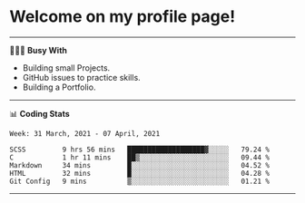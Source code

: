 # Welcome on my profile page!
<!-- print(("dralla"[::-1]+"s").capitalize()) -->

---
👨🏻‍💻 **Busy With**
* Building small Projects.
* GitHub issues to practice skills.
* Building a Portfolio.

---
📊 **Coding Stats**
<!--START_SECTION:waka-->
```text
Week: 31 March, 2021 - 07 April, 2021

SCSS         9 hrs 56 mins   ███████████████████▓░░░░░   79.24 % 
C            1 hr 11 mins    ██▒░░░░░░░░░░░░░░░░░░░░░░   09.44 % 
Markdown     34 mins         █░░░░░░░░░░░░░░░░░░░░░░░░   04.52 % 
HTML         32 mins         █░░░░░░░░░░░░░░░░░░░░░░░░   04.28 % 
Git Config   9 mins          ▒░░░░░░░░░░░░░░░░░░░░░░░░   01.21 % 
```
<!--END_SECTION:waka-->

---
